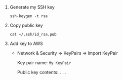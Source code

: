 
1. Generate my SSH key

	```
	ssh-keygen -t rsa
	```

2. Copy public key

	```
	cat ~/.ssh/id_rsa.pub
	```

3. Add key to AWS

	* Network & Security => KeyPairs => Import KeyPair

		Key pair name: `My KeyPair`
		
		Public key contents: `...`
